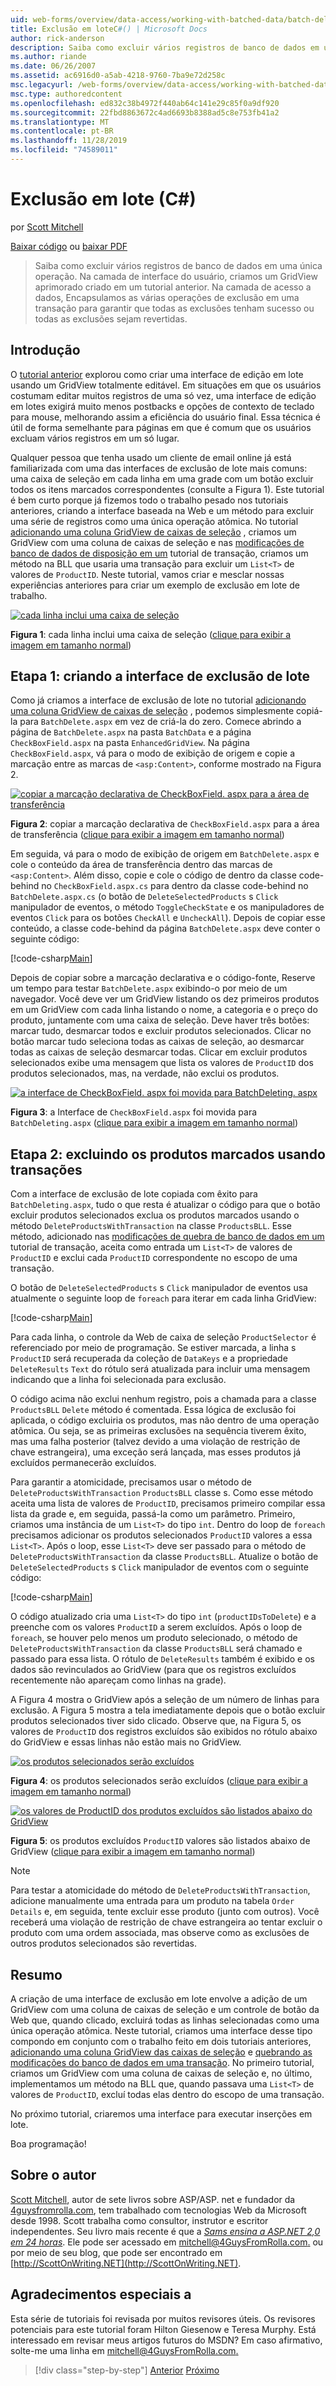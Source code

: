 ```yaml
---
uid: web-forms/overview/data-access/working-with-batched-data/batch-deleting-cs
title: Exclusão em loteC#() | Microsoft Docs
author: rick-anderson
description: Saiba como excluir vários registros de banco de dados em uma única operação. Na camada de interface do usuário, criamos em um GridView aprimorado criado em um Tut anterior...
ms.author: riande
ms.date: 06/26/2007
ms.assetid: ac6916d0-a5ab-4218-9760-7ba9e72d258c
msc.legacyurl: /web-forms/overview/data-access/working-with-batched-data/batch-deleting-cs
msc.type: authoredcontent
ms.openlocfilehash: ed832c38b4972f440ab64c141e29c85f0a9df920
ms.sourcegitcommit: 22fbd8863672c4ad6693b8388ad5c8e753fb41a2
ms.translationtype: MT
ms.contentlocale: pt-BR
ms.lasthandoff: 11/28/2019
ms.locfileid: "74589011"
---
```

# <a name="batch-deleting-c"></a>Exclusão em lote (C#)

por [Scott Mitchell](https://twitter.com/ScottOnWriting)

[Baixar código](https://download.microsoft.com/download/3/9/f/39f92b37-e92e-4ab3-909e-b4ef23d01aa3/ASPNET_Data_Tutorial_65_CS.zip) ou [baixar PDF](batch-deleting-cs/_static/datatutorial65cs1.pdf)

> Saiba como excluir vários registros de banco de dados em uma única operação. Na camada de interface do usuário, criamos um GridView aprimorado criado em um tutorial anterior. Na camada de acesso a dados, Encapsulamos as várias operações de exclusão em uma transação para garantir que todas as exclusões tenham sucesso ou todas as exclusões sejam revertidas.

## <a name="introduction"></a>Introdução

O [tutorial anterior](batch-updating-cs.md) explorou como criar uma interface de edição em lote usando um GridView totalmente editável. Em situações em que os usuários costumam editar muitos registros de uma só vez, uma interface de edição em lotes exigirá muito menos postbacks e opções de contexto de teclado para mouse, melhorando assim a eficiência do usuário final. Essa técnica é útil de forma semelhante para páginas em que é comum que os usuários excluam vários registros em um só lugar.

Qualquer pessoa que tenha usado um cliente de email online já está familiarizada com uma das interfaces de exclusão de lote mais comuns: uma caixa de seleção em cada linha em uma grade com um botão excluir todos os itens marcados correspondentes (consulte a Figura 1). Este tutorial é bem curto porque já fizemos todo o trabalho pesado nos tutoriais anteriores, criando a interface baseada na Web e um método para excluir uma série de registros como uma única operação atômica. No tutorial [adicionando uma coluna GridView de caixas de seleção](../enhancing-the-gridview/adding-a-gridview-column-of-checkboxes-cs.md) , criamos um GridView com uma coluna de caixas de seleção e nas [modificações de banco de dados de disposição em um](wrapping-database-modifications-within-a-transaction-cs.md) tutorial de transação, criamos um método na BLL que usaria uma transação para excluir um `List<T>` de valores de `ProductID`. Neste tutorial, vamos criar e mesclar nossas experiências anteriores para criar um exemplo de exclusão em lote de trabalho.

[![cada linha inclui uma caixa de seleção](batch-deleting-cs/_static/image1.gif)](batch-deleting-cs/_static/image1.png)

**Figura 1**: cada linha inclui uma caixa de seleção ([clique para exibir a imagem em tamanho normal](batch-deleting-cs/_static/image2.png))

## <a name="step-1-creating-the-batch-deleting-interface"></a>Etapa 1: criando a interface de exclusão de lote

Como já criamos a interface de exclusão de lote no tutorial [adicionando uma coluna GridView de caixas de seleção](../enhancing-the-gridview/adding-a-gridview-column-of-checkboxes-cs.md) , podemos simplesmente copiá-la para `BatchDelete.aspx` em vez de criá-la do zero. Comece abrindo a página de `BatchDelete.aspx` na pasta `BatchData` e a página `CheckBoxField.aspx` na pasta `EnhancedGridView`. Na página `CheckBoxField.aspx`, vá para o modo de exibição de origem e copie a marcação entre as marcas de `<asp:Content>`, conforme mostrado na Figura 2.

[![copiar a marcação declarativa de CheckBoxField. aspx para a área de transferência](batch-deleting-cs/_static/image2.gif)](batch-deleting-cs/_static/image3.png)

**Figura 2**: copiar a marcação declarativa de `CheckBoxField.aspx` para a área de transferência ([clique para exibir a imagem em tamanho normal](batch-deleting-cs/_static/image4.png))

Em seguida, vá para o modo de exibição de origem em `BatchDelete.aspx` e cole o conteúdo da área de transferência dentro das marcas de `<asp:Content>`. Além disso, copie e cole o código de dentro da classe code-behind no `CheckBoxField.aspx.cs` para dentro da classe code-behind no `BatchDelete.aspx.cs` (o botão de `DeleteSelectedProducts` s `Click` manipulador de eventos, o método `ToggleCheckState` e os manipuladores de eventos `Click` para os botões `CheckAll` e `UncheckAll`). Depois de copiar esse conteúdo, a classe code-behind da página `BatchDelete.aspx` deve conter o seguinte código:

[!code-csharp[Main](batch-deleting-cs/samples/sample1.cs)]

Depois de copiar sobre a marcação declarativa e o código-fonte, Reserve um tempo para testar `BatchDelete.aspx` exibindo-o por meio de um navegador. Você deve ver um GridView listando os dez primeiros produtos em um GridView com cada linha listando o nome, a categoria e o preço do produto, juntamente com uma caixa de seleção. Deve haver três botões: marcar tudo, desmarcar todos e excluir produtos selecionados. Clicar no botão marcar tudo seleciona todas as caixas de seleção, ao desmarcar todas as caixas de seleção desmarcar todas. Clicar em excluir produtos selecionados exibe uma mensagem que lista os valores de `ProductID` dos produtos selecionados, mas, na verdade, não exclui os produtos.

[![a interface de CheckBoxField. aspx foi movida para BatchDeleting. aspx](batch-deleting-cs/_static/image3.gif)](batch-deleting-cs/_static/image5.png)

**Figura 3**: a Interface de `CheckBoxField.aspx` foi movida para `BatchDeleting.aspx` ([clique para exibir a imagem em tamanho normal](batch-deleting-cs/_static/image6.png))

## <a name="step-2-deleting-the-checked-products-using-transactions"></a>Etapa 2: excluindo os produtos marcados usando transações

Com a interface de exclusão de lote copiada com êxito para `BatchDeleting.aspx`, tudo o que resta é atualizar o código para que o botão excluir produtos selecionados exclua os produtos marcados usando o método `DeleteProductsWithTransaction` na classe `ProductsBLL`. Esse método, adicionado nas [modificações de quebra de banco de dados em um](wrapping-database-modifications-within-a-transaction-cs.md) tutorial de transação, aceita como entrada um `List<T>` de valores de `ProductID` e exclui cada `ProductID` correspondente no escopo de uma transação.

O botão de `DeleteSelectedProducts` s `Click` manipulador de eventos usa atualmente o seguinte loop de `foreach` para iterar em cada linha GridView:

[!code-csharp[Main](batch-deleting-cs/samples/sample2.cs)]

Para cada linha, o controle da Web de caixa de seleção `ProductSelector` é referenciado por meio de programação. Se estiver marcada, a linha s `ProductID` será recuperada da coleção de `DataKeys` e a propriedade `DeleteResults` `Text` do rótulo será atualizada para incluir uma mensagem indicando que a linha foi selecionada para exclusão.

O código acima não exclui nenhum registro, pois a chamada para a classe `ProductsBLL` `Delete` método é comentada. Essa lógica de exclusão foi aplicada, o código excluiria os produtos, mas não dentro de uma operação atômica. Ou seja, se as primeiras exclusões na sequência tiverem êxito, mas uma falha posterior (talvez devido a uma violação de restrição de chave estrangeira), uma exceção será lançada, mas esses produtos já excluídos permanecerão excluídos.

Para garantir a atomicidade, precisamos usar o método de `DeleteProductsWithTransaction` `ProductsBLL` classe s. Como esse método aceita uma lista de valores de `ProductID`, precisamos primeiro compilar essa lista da grade e, em seguida, passá-la como um parâmetro. Primeiro, criamos uma instância de um `List<T>` do tipo `int`. Dentro do loop de `foreach` precisamos adicionar os produtos selecionados `ProductID` valores a essa `List<T>`. Após o loop, esse `List<T>` deve ser passado para o método de `DeleteProductsWithTransaction` da classe `ProductsBLL`. Atualize o botão de `DeleteSelectedProducts` s `Click` manipulador de eventos com o seguinte código:

[!code-csharp[Main](batch-deleting-cs/samples/sample3.cs)]

O código atualizado cria uma `List<T>` do tipo `int` (`productIDsToDelete`) e a preenche com os valores `ProductID` a serem excluídos. Após o loop de `foreach`, se houver pelo menos um produto selecionado, o método de `DeleteProductsWithTransaction` da classe `ProductsBLL` será chamado e passado para essa lista. O rótulo de `DeleteResults` também é exibido e os dados são revinculados ao GridView (para que os registros excluídos recentemente não apareçam como linhas na grade).

A Figura 4 mostra o GridView após a seleção de um número de linhas para exclusão. A Figura 5 mostra a tela imediatamente depois que o botão excluir produtos selecionados tiver sido clicado. Observe que, na Figura 5, os valores de `ProductID` dos registros excluídos são exibidos no rótulo abaixo do GridView e essas linhas não estão mais no GridView.

[![os produtos selecionados serão excluídos](batch-deleting-cs/_static/image4.gif)](batch-deleting-cs/_static/image7.png)

**Figura 4**: os produtos selecionados serão excluídos ([clique para exibir a imagem em tamanho normal](batch-deleting-cs/_static/image8.png))

[![os valores de ProductID dos produtos excluídos são listados abaixo do GridView](batch-deleting-cs/_static/image5.gif)](batch-deleting-cs/_static/image9.png)

**Figura 5**: os produtos excluídos `ProductID` valores são listados abaixo de GridView ([clique para exibir a imagem em tamanho normal](batch-deleting-cs/_static/image10.png))

> [!NOTE]
> Para testar a atomicidade do método de `DeleteProductsWithTransaction`, adicione manualmente uma entrada para um produto na tabela `Order Details` e, em seguida, tente excluir esse produto (junto com outros). Você receberá uma violação de restrição de chave estrangeira ao tentar excluir o produto com uma ordem associada, mas observe como as exclusões de outros produtos selecionados são revertidas.

## <a name="summary"></a>Resumo

A criação de uma interface de exclusão em lote envolve a adição de um GridView com uma coluna de caixas de seleção e um controle de botão da Web que, quando clicado, excluirá todas as linhas selecionadas como uma única operação atômica. Neste tutorial, criamos uma interface desse tipo compondo em conjunto com o trabalho feito em dois tutoriais anteriores, [adicionando uma coluna GridView das caixas de seleção](../enhancing-the-gridview/adding-a-gridview-column-of-checkboxes-cs.md) e [quebrando as modificações do banco de dados em uma transação](wrapping-database-modifications-within-a-transaction-cs.md). No primeiro tutorial, criamos um GridView com uma coluna de caixas de seleção e, no último, implementamos um método na BLL que, quando passava uma `List<T>` de valores de `ProductID`, excluí todas elas dentro do escopo de uma transação.

No próximo tutorial, criaremos uma interface para executar inserções em lote.

Boa programação!

## <a name="about-the-author"></a>Sobre o autor

[Scott Mitchell](http://www.4guysfromrolla.com/ScottMitchell.shtml), autor de sete livros sobre ASP/ASP. net e fundador da [4guysfromrolla.com](http://www.4guysfromrolla.com), tem trabalhado com tecnologias Web da Microsoft desde 1998. Scott trabalha como consultor, instrutor e escritor independentes. Seu livro mais recente é que a [*Sams ensina a ASP.NET 2,0 em 24 horas*](https://www.amazon.com/exec/obidos/ASIN/0672327384/4guysfromrollaco). Ele pode ser acessado em [mitchell@4GuysFromRolla.com.](mailto:mitchell@4GuysFromRolla.com) ou por meio de seu blog, que pode ser encontrado em [http://ScottOnWriting.NET](http://ScottOnWriting.NET).

## <a name="special-thanks-to"></a>Agradecimentos especiais a

Esta série de tutoriais foi revisada por muitos revisores úteis. Os revisores potenciais para este tutorial foram Hilton Giesenow e Teresa Murphy. Está interessado em revisar meus artigos futuros do MSDN? Em caso afirmativo, solte-me uma linha em [mitchell@4GuysFromRolla.com.](mailto:mitchell@4GuysFromRolla.com)

> [!div class="step-by-step"]
> [Anterior](batch-updating-cs.md)
> [Próximo](batch-inserting-cs.md)
